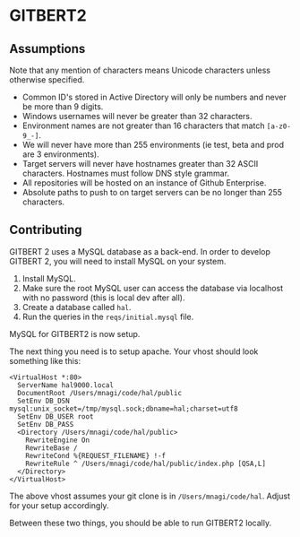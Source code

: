 # GITBERT2 #

## Assumptions ##

Note that any mention of characters means Unicode characters unless otherwise specified.

 - Common ID's stored in Active Directory will only be numbers and never be more than 9 digits.
 - Windows usernames will never be greater than 32 characters.
 - Environment names are not greater than 16 characters that match `[a-z0-9_-]`.
 - We will never have more than 255 environments (ie test, beta and prod are 3 environments).
 - Target servers will never have hostnames greater than 32 ASCII characters. Hostnames must follow DNS style grammar.
 - All repositories will be hosted on an instance of Github Enterprise.
 - Absolute paths to push to on target servers can be no longer than 255 characters.

## Contributing ##

GITBERT 2 uses a MySQL database as a back-end. In order to develop GITBERT 2,
you will need to install MySQL on your system.

1. Install MySQL.
2. Make sure the root MySQL user can access the database via localhost with no
   password (this is local dev after all).
3. Create a database called `hal`.
4. Run the queries in the `reqs/initial.mysql` file.

MySQL for GITBERT2 is now setup.

The next thing you need is to setup apache. Your vhost should look something like this:

    <VirtualHost *:80>
      ServerName hal9000.local
      DocumentRoot /Users/mnagi/code/hal/public
      SetEnv DB_DSN mysql:unix_socket=/tmp/mysql.sock;dbname=hal;charset=utf8
      SetEnv DB_USER root
      SetEnv DB_PASS 
      <Directory /Users/mnagi/code/hal/public>
        RewriteEngine On
        RewriteBase /
        RewriteCond %{REQUEST_FILENAME} !-f
        RewriteRule ^ /Users/mnagi/code/hal/public/index.php [QSA,L]
      </Directory>
    </VirtualHost>

The above vhost assumes your git clone is in `/Users/mnagi/code/hal`.
Adjust for your setup accordingly.

Between these two things, you should be able to run GITBERT2 locally.
